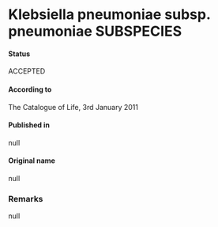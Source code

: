 Klebsiella pneumoniae subsp. pneumoniae SUBSPECIES
=======

#### Status
ACCEPTED

#### According to
The Catalogue of Life, 3rd January 2011

#### Published in
null

#### Original name
null

### Remarks
null